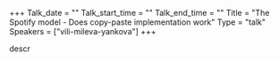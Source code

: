 +++
Talk_date = ""
Talk_start_time = ""
Talk_end_time = ""
Title = "The Spotify model - Does copy-paste implementation work"
Type = "talk"
Speakers = ["vili-mileva-yankova"]
+++

descr
